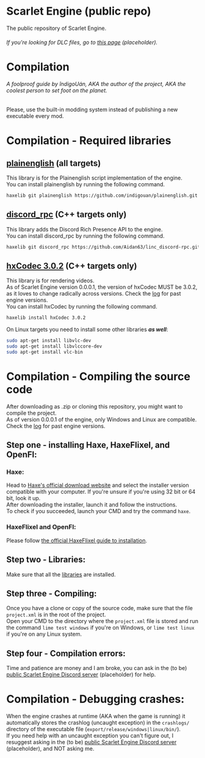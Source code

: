 # Scarlet Engine (public repo)

The public repository of Scarlet Engine.
###### If you're looking for DLC files, go to [this page](google.com) (placeholder).

# Compilation
###### A foolproof guide by îndigoUán, AKA the author of the project, AKA the coolest person to set foot on the planet.
Please, use the built-in modding system instead of publishing a new executable every mod.

# Compilation - Required libraries

## [plainenglish](https://github.com/indigouan/plainenglish) (all targets)
This library is for the Plainenglish script implementation of the engine.  
You can install plainenglish by running the following command.
```bash
haxelib git plainenglish https://github.com/indigouan/plainenglish.git
```

## [discord_rpc](https://github.com/Aidan63/linc_discord-rpc) (C++ targets only)
This library adds the Discord Rich Presence API to the engine.  
You can install discord_rpc by running the following command.
```bash
haxelib git discord_rpc https://github.com/Aidan63/linc_discord-rpc.git
```

## [hxCodec 3.0.2](https://github.com/polybiusproxy/hxCodec) (C++ targets only)
This library is for rendering videos.  
As of Scarlet Engine version 0.0.0.1, the version of hxCodec MUST be 3.0.2, as it loves to change radically across versions. Check the [log](https://github.com/indigoUan/ScarletEngineData/blob/main/compilation-requirements-log.md) for past engine versions.  
You can install hxCodec by running the following command.
```bash
haxelib install hxCodec 3.0.2
```

On Linux targets you need to install some other libraries ***as well***:  
```bash
sudo apt-get install libvlc-dev
sudo apt-get install libvlccore-dev
sudo apt-get install vlc-bin
```

# Compilation - Compiling the source code

After downloading as .zip or cloning this repository, you might want to compile the project.  
As of version 0.0.0.1 of the engine, only Windows and Linux are compatible. Check the [log](https://github.com/indigoUan/ScarletEngineData/blob/main/compilation-requirements-log.md) for past engine versions.  

## Step one - installing Haxe, HaxeFlixel, and OpenFl:
### Haxe:  
Head to [Haxe's official download website](https://haxe.org/download) and select the installer version compatible with your computer. If you're unsure if you're using 32 bit or 64 bit, look it up.  
After downloading the installer, launch it and follow the instructions.  
To check if you succeeded, launch your CMD and try the command `haxe`.  
### HaxeFlixel and OpenFl:
Please follow [the official HaxeFlixel guide to installation](https://haxeflixel.com/documentation/install-haxeflixel/).

## Step two - Libraries:
Make sure that all the [libraries](https://github.com/indigoUan/ScarletEnginePublic/blob/main/README.md#compilation---required-libraries) are installed.

## Step three - Compiling:
Once you have a clone or copy of the source code, make sure that the file `project.xml` is in the root of the project.  
Open your CMD to the directory where the `project.xml` file is stored and run the command `lime test windows` if you're on Windows, or `lime test linux` if you're on any Linux system.  

## Step four - Compilation errors:
Time and patience are money and I am broke, you can ask in the (to be) [public Scarlet Engine Discord server](google.com) (placeholder) for help.  

# Compilation - Debugging crashes:
When the engine crashes at runtime (AKA when the game is running) it automatically stores the crashlog (uncaught exception) in the `crashlogs/` directory of the executable file (`export/release/windows|linux/bin/`).  
If you need help with an uncaught exception you can't figure out, I resuggest asking in the (to be) [public Scarlet Engine Discord server](google.com) (placeholder), and NOT asking me.  
